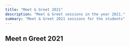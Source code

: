 ```yaml
---
title: "Meet & Greet 2021"
description: "Meet & Greet sessions in the year 2021."
summary: "Meet & Greet 2021 sessions for the students"
---
```


## Meet n Greet 2021
